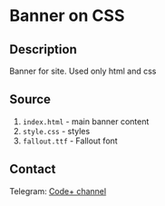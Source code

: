 # Banner on CSS

## Description
Banner for site. Used only html and css

## Source
1. `index.html` - main banner content
2. `style.css` - styles
3. `fallout.ttf` - Fallout font

## Contact
Telegram: <a href="https://t.me/plusecode">Code+ channel</a>